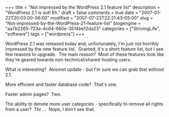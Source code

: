 +++
title = "Not impressed by the WordPress 2.1 feature list"
description = "WordPress 2.1 is out!  Eh."
draft = false
comments = true
date = "2007-01-22T20:03:00-06:00"
modified = "2007-07-23T22:21:43-05:00"
slug = "Not-impressed-by-the-WordPress-21-feature-list"
blogengine = "aa7b2265-723a-4c64-960e-3514be12da23"
categories = ["StrivingLife", "software"]
tags = ["wordpress"]
+++

<p>
WordPress 2.1 was released today and, unfortunately, I&#39;m just not horribly impressed by the new feature list.&nbsp; Granted, it&#39;s a short feature list, but I see few reasons to upgrade.&nbsp; The main reason?&nbsp; Most of these features look like they&#39;re geared towards non-technical/shared-hosting users.<!--more-->
</p>
<p>
What is interesting?&nbsp; Akismet update - but I&#39;m sure we can grab that without 2.1.
</p>
<p>
More efficient and faster database code?&nbsp; That&#39;s one.
</p>
<p>
Faster admin pages?&nbsp; Two.
</p>
<p>
The ability to denote more user categories - specifically to remove all rights from a user?&nbsp; Thr ...&nbsp; Nope, I don&#39;t see that.
</p>

